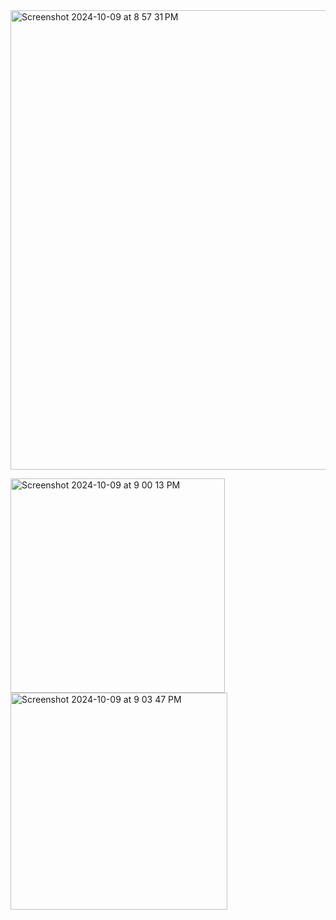 <img width="735" alt="Screenshot 2024-10-09 at 8 57 31 PM" src="https://github.com/user-attachments/assets/f870cfb8-0f00-4351-b286-dbfff7ef7335">

<img width="343" alt="Screenshot 2024-10-09 at 9 00 13 PM" src="https://github.com/user-attachments/assets/b2530d81-1ea3-466b-b5ef-efbf8ac94cda"> <img width="347" alt="Screenshot 2024-10-09 at 9 03 47 PM" src="https://github.com/user-attachments/assets/74209160-156b-43e9-bf7e-949e2687f897"> 

